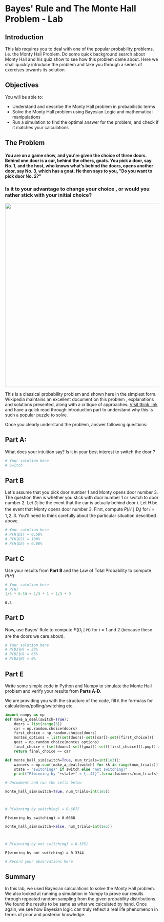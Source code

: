 
#  Bayes' Rule and The Monte Hall Problem - Lab

## Introduction

This lab requires you to deal with one of the popular probability problems. i.e. the Monty Hall Problem. Do some quick background search about Monty Hall and his quiz show to see how this problem came about. Here we shall quickly introduce the problem and take you through a series of exercises towards its solution.

## Objectives

You will be able to:
* Understand and describe the Monty Hall problem in probabilistic terms
* Solve the Monty Hall problem using Bayesian Logic and mathematical manipulations
* Run a simulation to find the optimal answer for the problem, and check if it matches your calculations

## The Problem

#### You are on a game show, and you're given the choice of three doors.  Behind one door is a car, behind the others, goats. You pick a door, say No. 1, and the host, who knows what's behind the doors, opens another door, say No. 3, which has a goat. He then says to you, "Do you want to pick door No. 2?" 

### Is it to your advantage to change your choice , or would you rather stick with your initial choice?

<img src="https://i.ytimg.com/vi/4Lb-6rxZxx0/maxresdefault.jpg" width=600>

This is a classical probability problem and shown here in the simplest form. Wikipedia maintains an excellent document on this problem , explanations and solutions presented, along with a critique of approaches. [Visit think link](https://en.wikipedia.org/wiki/Monty_Hall_problem) and have a quick read through introduction part to understand why this is such a popular puzzle to solve. 

Once you clearly understand the problem, answer following questions:


## Part A: 
What does your intuition say?  Is it in your best interest to switch the door ? 


```python
# Your solution here  
# Switch
```

## Part B
Let's assume that you pick door number 1 and Monty opens door number 3.  The question then is whether you stick with door number 1 or switch to door number 2. Let $D_i$ be the event that the car is actually behind door $i$.  Let $H$ be the event that Monty opens door number 3. First, compute $P(H \mid D_i)$ for $i=1,2,3$.  You'll need to think carefully about the particular situation described above.


```python
# Your solution here 
# P(H|D1) = 0.50%
# P(H|D2) = 100%
# P(H|D2) = 0.00%
```

## Part C
Use your results from **Part B** and the Law of Total Probability to compute $P(H)$


```python
# Your solution here 
# P(H)
1/3 * 0.50 + 1/3 * 1 + 1/3 * 0
```




    0.5



## Part D 
Now, use Bayes' Rule to compute $P(D_i \mid H)$ for $i=1$ and $2$ (because these are the doors we care about). 


```python
# Your solution here
# P(D1|H) = 33%
# P(D2|H) = 66%
# P(D3|H) = 0%
```

## Part E

Write some simple code in Python and Numpy to simulate the Monte Hall problem and verify your results from **Parts A-D**.

We are providing you with the structure of the code, fill it the formulas for calculations/polling/switching etc. 


```python
import numpy as np 
def make_a_deal(switch=True):
    doors = list(range(3))
    car = np.random.choice(doors)
    first_choice = np.random.choice(doors)
    montes_options = list(set(doors)-set([car])-set([first_choice]))
    goat = np.random.choice(montes_options)
    final_choice = (set(doors)-set([goat])-set([first_choice])).pop() if switch else first_choice
    return final_choice == car

def monte_hall_sim(switch=True, num_trials=int(1e3)): 
    winners = np.sum([make_a_deal(switch) for kk in range(num_trials)])
    state = "switching)" if switch else "not switching)"
    print("P(winning by "+state+" = {:.4f}".format(winners/num_trials))
```


```python
# Uncomment and run the cells below 
```


```python
monte_hall_sim(switch=True, num_trials=int(1e5))



# P(winning by switching) = 0.6675
```

    P(winning by switching) = 0.6668



```python
monte_hall_sim(switch=False, num_trials=int(1e5))



# P(winning by not switching) = 0.3351
```

    P(winning by not switching) = 0.3344



```python
# Record your observations here 
```

## Summary 

In this lab, we used Bayesian calculations to solve the Monty Hall problem. We also looked at running a simulation in Numpy to prove our results through repeated random sampling from the given probability distributions. We found the results to be same as what we calculated by hand. Once again, we see how Bayesian logic can truly reflect a real life phenomenon in terms of prior and posterior knowledge. 
